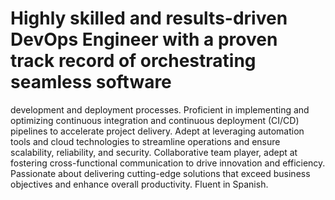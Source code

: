# Highly skilled and results-driven DevOps Engineer with a proven track record of orchestrating seamless software 
development and deployment processes. Proficient in implementing and optimizing continuous integration and 
continuous deployment (CI/CD) pipelines to accelerate project delivery. Adept at leveraging automation tools and 
cloud technologies to streamline operations and ensure scalability, reliability, and security. Collaborative team 
player, adept at fostering cross-functional communication to drive innovation and efficiency. Passionate about 
delivering cutting-edge solutions that exceed business objectives and enhance overall productivity. Fluent in 
Spanish.
